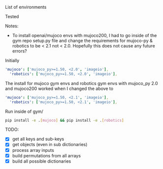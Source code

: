 List of environments



Tested



Notes:
 * To install openai/mujoco envs with mujoco200, I had to go inside of the gym repo setup.py file and change the requirements for mujoco-py & robotics to be < 2.1 not < 2.0. Hopefully this does not cause any future errors?



Initially
```yaml
'mujoco': ['mujoco_py>=1.50, <2.0', 'imageio'],
  'robotics': ['mujoco_py>=1.50, <2.0', 'imageio'],
```

The install for mujoco gym envs and robotics gym envs with mujoco_py 2.0 and mujoco200 worked when I changed the above to
```yaml
'mujoco': ['mujoco_py>=1.50, <2.1', 'imageio'],
  'robotics': ['mujoco_py>=1.50, <2.1', 'imageio'],
```

Run inside of gym/
```bash
pip install -e .[mujoco] && pip install -e .[robotics]
```



TODO: 
- [x] get all keys and sub-keys
- [x] get objects (even in sub dictionaries)
- [x] process array inputs
- [x] build permutations from all arrays
- [x] build all possible dictionaries